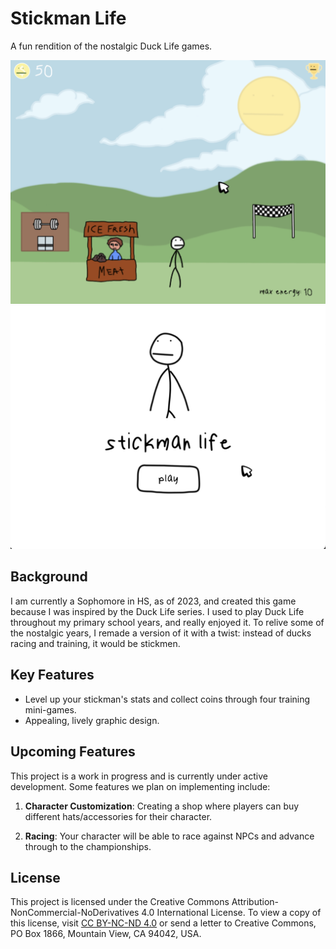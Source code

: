 # Stickman Life

A fun rendition of the nostalgic Duck Life games.

![Image](readme_img.png)
![Image](readme_img2.png)

## Background

I am currently a Sophomore in HS, as of 2023, and created this game because I was inspired by the Duck Life series. I used to play Duck Life throughout my primary school years, and really enjoyed it. To relive some of the nostalgic years, I remade a version of it with a twist: instead of ducks racing and training, it would be stickmen.

## Key Features

- Level up your stickman's stats and collect coins through four training mini-games.
- Appealing, lively graphic design.

## Upcoming Features

This project is a work in progress and is currently under active development. Some features we plan on implementing include:

1. **Character Customization**: Creating a shop where players can buy different hats/accessories for their character.

2. **Racing**: Your character will be able to race against NPCs and advance through to the championships.

## License

This project is licensed under the Creative Commons Attribution-NonCommercial-NoDerivatives 4.0 International License. To view a copy of this license, visit [CC BY-NC-ND 4.0](https://creativecommons.org/licenses/by-nc-nd/4.0/) or send a letter to Creative Commons, PO Box 1866, Mountain View, CA 94042, USA.
